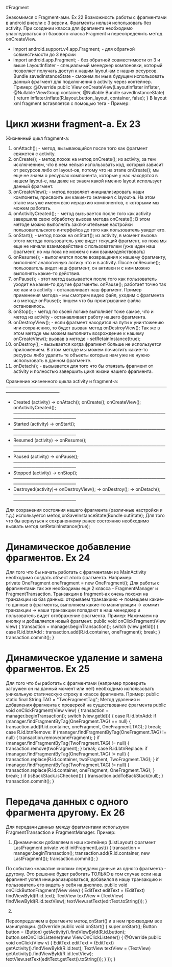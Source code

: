 #Fragment

Знакомимся с Fragment-ами. Ex 22
Возможность работы с фрагментами в android внесли с 3 версии. 
Фрагменты нельзя использовать без activity.
При создании класса для фрагмента необходимо унаследоваться от базового класса Fragment и переопределить метод onCreateView.
- import android.support.v4.app.Fragment; - для обратной совместимости до 3 версии
- import android.app.Fragment; - без обратной совместимости от 3 и выше
LayoutInflater - специальный менеджер компоновки, который позволяет получать доступ к нашим layout-ам с наших ресурсов.
Bundle savedInstanceState - сможем ли мы в будущем использовать данный фрагмент для подключения в activity через контейнер.
Пример:
@Override
public View onCreateView(LayoutInflater inflater, @Nullable ViewGroup container, @Nullable Bundle savedInstanceState) {
    return inflater.inflate(R.layout.button_layout, container, false);
}
В layout xml fragment вставляется с помощью тега - <fragment/>
Пример:
<fragment android:name="com.mysuperfragment.app.ButtonFragment"
              android:id="@+id/button_fragment"
              android:layout_height="wrap_content"
              android:layout_width="match_parent"
              tools:layout="@layout/button_layout"/>

# Цикл жизни fragment-a. Ex 23
Жизненный цикл fragment-a:
1) onAttach(); - метод, вызывающийся после того как фрагмент свяжется с activity.
2) onCreate(); - метод похож на метод onCreate(); из activity, за тем исключением, что в нем нельзя использовать код, который зависит от ресурсов либо от layout-ов, потому что на этапе onCreate(); мы еще не знаем о ресурсах компонента, которые у нас находятся в нашем layout-е, мы даже не знаем какой именно layout использует данный фрагмент.
3) onCreateView(); - метод позволяет инициализировать наши компонеты, присвоить им какие-то значения с layout-a. На этом этапе мы уже имеем всю иерархию компонентов, с которыми мы можем работать.
4) onActivityCreated(); - метод вызывается после того как activity завершила свою обработку вызова метода onCreate(); В этом методе можно выполнять заключительные настройки пользовательского интерфейса до того как пользователь увидет его.
5) onStart(); - метод похож на onStart(); из activity, в момент вызова этого метода пользователь уже видет текущий фрагмент, но пока мы еще не начали взаимодействие с пользователем (уже иден наш фрагмент, но мы пока не можем с ним взаимодействовать)
6) onResume(); - выполняется после возвращения к нашему фрагменту, выполняет аналогичную логику что и в activity. После onResume(); пользователь видет наш фрагмент, он активен и с ним можно выполнять какие-то действия.
7) onPause(); - этот метод вызывается после того как пользователь уходит на какие-то другие фрагменты. onPause(); работает точно так же как и в activity - останавливает наш фрагмент. Пример применения метода - мы смотрим видео файл, уходим с фрагмента и в методе onPause(); пишем что бы проигрывание файла остановилось. 
8) onStop(); - метод по своей логике выполняет тоже самое, что и метод из activity - останавливает работу нашего фрагмента.
9) onDestroyView(); - если фрагмент находится на пути к уничтожению или сохранению, то будет вызван метод onDestroyView(); Так же в этом методе мы можем выполнить возрождение к нашему onCreateView(); вызвав в методе - setRetainInstance(true);
10) onDestroy(); - вызывается когда фрагмент больше не используется приложением. В этом методе мы можем почистить какие-то ресурсы либо удалить те объекты которые нам уже не нужно использовать в данном фрагменте.
11) onDetach(); - вызывается для того что бы отвязать фрагмент от activity и полностью завершить цикл жизни нашего фрагмента.

Сравнение жизненного цикла activity и fragment-а:
————————————————————————————————————————————————
- Created (activity) -> onAttach();
            onCreate();
            onCreateView();
            onActivityCreated();
————————————————————————————————————————————————
- Started (activity) -> onStart();
————————————————————————————————————————————————
- Resumed (activity) -> onResume();
————————————————————————————————————————————————
- Paused (activity)  -> onPause();
————————————————————————————————————————————————
- Stopped (activity) -> onStop();
————————————————————————————————————————————————
- Destroyed(activity)-> onDestroyView();
             -> onDestroy();
             -> onDetach(); 
————————————————————————————————————————————————

Для сохранения состояния нашего фрагмента (различные настройки и т.д.) используется метод onSaveInstanceState(Bundle outState); Для того что бы вернуться к сохраненному ранее состоянию необходимо вызвать метод setRetainInstance(true);               

# Динамическое добавление фрагментов. Ex 24
Для того что бы начать работать с фрагментами из MainActivity необходимо создать объект этого фрагмента.
Например:  
private OneFragment oneFragment = new OneFragment();
Для работы с фрагментами так же необходимы еще 2 класса - FragmentManager и FragmentTransaction.
Транзакции в fragment-ах очень похожи на транзакции из баз данных: открываем транзакцию -> помещаем какие-то данные в фрагменты, выполняем какие-то манипуляции -> коммит транзакции -> наши транзакции попадают в наш менеджер и пользователь видет отображение фрагмента.
Пример:
Нажимаем на кнопку и добавляется новый фрагмент.
public void onClickFragment(View view) {
        transaction = manager.beginTransaction();
        switch (view.getId()) {
            case R.id.btnAdd :
                transaction.add(R.id.container, oneFragment);
                break;
        }
        transaction.commit();
    }

# Динамическое удаление и замена фрагментов. Ex 25
Для того что бы работать с фрагментами (например проверить загружен он на данный момент или нет) необходимо использовать уникальную статическую строку в классе фрагмента.
Пример:
public static final String TAG = "TwoFragmentTag";
Метод удаления и добавления фрагмента с проверкой на существование фрагмента
public void onClickFragment(View view) {
        transaction = manager.beginTransaction();
        switch (view.getId()) {
            case R.id.btnAdd:
                if (manager.findFragmentByTag(OneFragment.TAG) == null) {
                    transaction.add(R.id.container, oneFragment, OneFragment.TAG);
                }
                break;
            case R.id.btnRemove:
                if (manager.findFragmentByTag(OneFragment.TAG) != null) {
                    transaction.remove(oneFragment);
                }
                if (manager.findFragmentByTag(TwoFragment.TAG) != null) {
                    transaction.remove(twoFragment);
                }
                break;
            case R.id.btnReplace:
                if (manager.findFragmentByTag(OneFragment.TAG) != null) {
                    transaction.replace(R.id.container, twoFragment, TwoFragment.TAG);
                }
                if (manager.findFragmentByTag(TwoFragment.TAG) != null) {
                    transaction.replace(R.id.container, oneFragment, OneFragment.TAG);
                }
                break;
        }
        if (isBackStack.isChecked()) {
            transaction.addToBackStack(null);
        }
        transaction.commit();
    }

# Передача данных с одного фрагмента другому. Ex 26
Для передачи данных между фрагментами используем FragmentTransaction и FragmentManager.
Пример:
1) Динамически добавляем в наш контейнер (ListLayout) фрагмент LastFragment 
private void initFragmentLast() {
        transaction = manager.beginTransaction();
        transaction.add(R.id.container, new LastFragment());
        transaction.commit();
    }

По событию «нажатие кнопки» передаем данные из одного фрагмента - другому. 
Это решение будет работать ТОЛЬКО в том случае если наш фрагмент успел инициализироваться, добавился в нашу транзакцию и пользователь его видеть у себя на дисплее.
    public void onClickButtonFragment(View view) {
        EditText editText = (EditText) findViewById(R.id.text);
        TextView textView = (TextView) findViewById(R.id.textView);
        textView.setText(editText.toString());
    }

2) 
Переопределяем в фрагменте метод onStart() и в нем производим все манипуляции. 
@Override
    public void onStart() {
        super.onStart();
        Button button = (Button) getActivity().findViewById(R.id.button);
        button.setOnClickListener(new View.OnClickListener() {
            @Override
            public void onClick(View v) {
                EditText editText = (EditText) getActivity().findViewById(R.id.text);
                TextView textView = (TextView) getActivity().findViewById(R.id.textView);
                textView.setText(editText.getText().toString());
            }
        });
    }